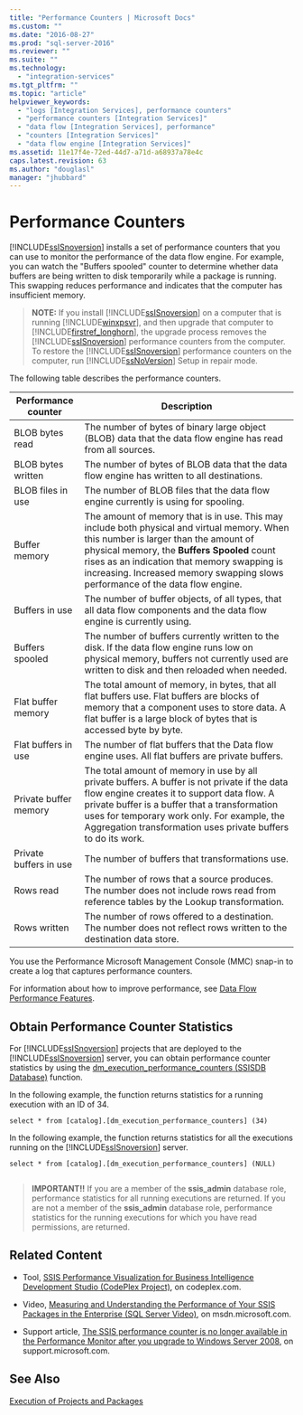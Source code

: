 ```yaml
---
title: "Performance Counters | Microsoft Docs"
ms.custom: ""
ms.date: "2016-08-27"
ms.prod: "sql-server-2016"
ms.reviewer: ""
ms.suite: ""
ms.technology: 
  - "integration-services"
ms.tgt_pltfrm: ""
ms.topic: "article"
helpviewer_keywords: 
  - "logs [Integration Services], performance counters"
  - "performance counters [Integration Services]"
  - "data flow [Integration Services], performance"
  - "counters [Integration Services]"
  - "data flow engine [Integration Services]"
ms.assetid: 11e17f4e-72ed-44d7-a71d-a68937a78e4c
caps.latest.revision: 63
ms.author: "douglasl"
manager: "jhubbard"
---
```

# Performance Counters
  [!INCLUDE[ssISnoversion](../../advanced-analytics/r-services/includes/ssisnoversion-md.md)] installs a set of performance counters that you can use to monitor the performance of the data flow engine. For example, you can watch the "Buffers spooled" counter to determine whether data buffers are being written to disk temporarily while a package is running. This swapping reduces performance and indicates that the computer has insufficient memory.  
  
> **NOTE:** If you install [!INCLUDE[ssISnoversion](../../advanced-analytics/r-services/includes/ssisnoversion-md.md)] on a computer that is running [!INCLUDE[winxpsvr](../../database-engine/configure/windows/includes/winxpsvr-md.md)], and then upgrade that computer to [!INCLUDE[firstref_longhorn](../../database-engine/install/windows/includes/firstref-longhorn-md.md)], the upgrade process removes the [!INCLUDE[ssISnoversion](../../advanced-analytics/r-services/includes/ssisnoversion-md.md)] performance counters from the computer. To restore the [!INCLUDE[ssISnoversion](../../advanced-analytics/r-services/includes/ssisnoversion-md.md)] performance counters on the computer, run [!INCLUDE[ssNoVersion](../../advanced-analytics/r-services/includes/ssnoversion-md.md)] Setup in repair mode.  
  
 The following table describes the performance counters.  
  
|Performance counter|Description|  
|-------------------------|-----------------|  
|BLOB bytes read|The number of bytes of binary large object (BLOB) data that the data flow engine has read from all sources.|  
|BLOB bytes written|The number of bytes of BLOB data that the data flow engine has written to all destinations.|  
|BLOB files in use|The number of BLOB files that the data flow engine currently is using for spooling.|  
|Buffer memory|The amount of memory that is in use. This may include both physical and virtual memory. When this number is larger than the amount of physical memory, the **Buffers Spooled** count rises as an indication that memory swapping is increasing. Increased memory swapping slows performance of the data flow engine.|  
|Buffers in use|The number of buffer objects, of all types, that all data flow components and the data flow engine is currently using.|  
|Buffers spooled|The number of buffers currently written to the disk. If the data flow engine runs low on physical memory, buffers not currently used are written to disk and then reloaded when needed.|  
|Flat buffer memory|The total amount of memory, in bytes, that all flat buffers use. Flat buffers are blocks of memory that a component uses to store data. A flat buffer is a large block of bytes that is accessed byte by byte.|  
|Flat buffers in use|The number of flat buffers that the Data flow engine uses. All flat buffers are private buffers.|  
|Private buffer memory|The total amount of memory in use by all private buffers. A buffer is not private if the data flow engine creates it to support data flow. A private buffer is a buffer that a transformation uses for temporary work only. For example, the Aggregation transformation uses private buffers to do its work.|  
|Private buffers in use|The number of buffers that transformations use.|  
|Rows read|The number of rows that a source produces. The number does not include rows read from reference tables by the Lookup transformation.|  
|Rows written|The number of rows offered to a destination. The number does not reflect rows written to the destination data store.|  
  
 You use the Performance Microsoft Management Console (MMC) snap-in to create a log that captures performance counters.  
  
 For information about how to improve performance, see [Data Flow Performance Features](../../integration-services/data-flow/data-flow-performance-features.md).  
  
## Obtain Performance Counter Statistics  
 For [!INCLUDE[ssISnoversion](../../advanced-analytics/r-services/includes/ssisnoversion-md.md)] projects that are deployed to the [!INCLUDE[ssISnoversion](../../advanced-analytics/r-services/includes/ssisnoversion-md.md)] server, you can obtain performance counter statistics by using the [dm_execution_performance_counters &#40;SSISDB Database&#41;](../../integration-services/functions-dm-execution-performance-counters.md) function.  
  
 In the following example, the function returns statistics for a running execution with an ID of 34.  
  
```  
select * from [catalog].[dm_execution_performance_counters] (34)  
```  
  
 In the following example, the function returns statistics for all the executions running on the [!INCLUDE[ssISnoversion](../../advanced-analytics/r-services/includes/ssisnoversion-md.md)] server.  
  
```  
select * from [catalog].[dm_execution_performance_counters] (NULL)  
  
```  
  
> **IMPORTANT!!** If you are a member of the **ssis_admin** database role, performance statistics for all running executions are returned.  If you are not a member of the **ssis_admin** database role, performance statistics for the running executions for which you have read permissions, are returned.  
  
## Related Content  
  
-   Tool, [SSIS Performance Visualization for Business Intelligence Development Studio (CodePlex Project)](http://go.microsoft.com/fwlink/?LinkId=146626), on codeplex.com.  
  
-   Video, [Measuring and Understanding the Performance of Your SSIS Packages in the Enterprise (SQL Server Video)](http://go.microsoft.com/fwlink/?LinkId=150497), on msdn.microsoft.com.  
  
-   Support article, [The SSIS performance counter is no longer available in the Performance Monitor after you upgrade to Windows Server 2008](http://go.microsoft.com/fwlink/?LinkId=235319), on support.microsoft.com.  
  
## See Also  
 [Execution of Projects and Packages](https://msdn.microsoft.com/library/ms141708.aspx)  
  
  